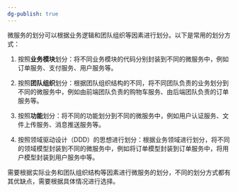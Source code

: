 ```yaml
---
dg-publish: true
---
```

微服务的划分可以根据业务逻辑和团队组织等因素进行划分。以下是常用的划分方式：

1.  按照**业务模块**划分：将不同业务模块的代码分别封装到不同的微服务中，例如订单服务、支付服务、用户服务等。
    
2.  按照**团队组织**划分：根据团队组织结构的不同，将不同团队负责的业务划分到不同的微服务中，例如由前端团队负责的购物车服务、由后端团队负责的订单服务等。
    
3.  按照**功能**划分：将不同的功能划分到不同的微服务中，例如用户认证服务、文件上传服务、消息推送服务等。
    
4.  按照领域驱动设计（DDD）的思想进行划分：根据业务领域进行划分，将不同的领域模型封装到不同的微服务中，例如将订单模型封装到订单服务中，将用户模型封装到用户服务中等。
    

需要根据实际业务和团队组织结构等因素进行微服务的划分，不同的划分方式都有其优缺点，需要根据具体情况进行选择。